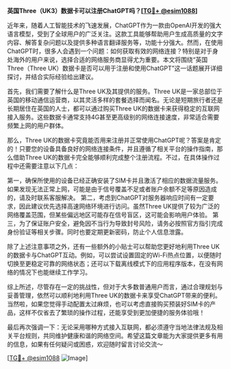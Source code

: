 **英国Three（UK3）数据卡可以注册ChatGPT吗？[[TG💪+ @esim1088](https://t.me/s/esim1088)]**

近年来，随着人工智能技术的飞速发展，ChatGPT作为一款由OpenAI开发的强大语言模型，受到了全球用户的广泛关注。这款工具能够帮助用户生成高质量的文字内容、解答复杂问题以及提供多种语言翻译服务等，功能十分强大。然而，在使用ChatGPT时，很多人会遇到一个问题：如何获取有效的网络连接？特别是对于身处海外的用户来说，选择合适的网络服务商显得尤为重要。本文将围绕“英国Three（Three UK）数据卡是否可以用于注册和使用ChatGPT”这一话题展开详细探讨，并结合实际经验给出建议。

首先，我们需要了解什么是Three UK及其提供的服务。Three UK是一家总部位于英国的移动通信运营商，以其灵活多样的套餐选择而闻名。无论是短期旅行者还是长期居住在英国的人士，都可以通过购买Three UK的数据卡来获得稳定的互联网接入服务。这些数据卡通常支持4G甚至更高级别的网络连接速度，非常适合需要频繁上网的用户群体。

那么，Three UK的数据卡究竟能否用来注册并正常使用ChatGPT呢？答案是肯定的！只要您的设备具备良好的网络连接条件，并且遵循了相关平台的操作指南，那么借助Three UK的数据卡完全能够顺利完成整个注册流程。不过，在具体操作过程中还需要注意以下几点：

第一，确保所使用的设备已经正确安装了SIM卡并且激活了相应的数据流量服务。如果发现无法正常上网，可能是由于信号覆盖不足或者账户余额不足等原因造成的，请及时联系客服解决。
第二，考虑到ChatGPT对服务器响应时间有一定要求，因此建议优先选择高速网络环境进行访问。虽然Three UK提供了较为广泛的网络覆盖范围，但某些偏远地区可能存在信号盲区，这可能会影响用户体验。
第三，为了保证账户安全，避免因不当行为导致封号风险，请务必按照官方指引完成身份验证等相关步骤。同时也要定期更新密码，防止个人信息泄露。

除了上述注意事项之外，还有一些额外的小贴士可以帮助您更好地利用Three UK的数据卡与ChatGPT互动。例如，可以尝试设置固定的Wi-Fi热点位置，以便随时切换至更稳定可靠的网络状态；还可以下载离线模式下的应用程序版本，在没有网络的情况下也能继续工作学习。

综上所述，尽管存在一定的挑战性，但对于大多数普通用户而言，通过合理规划与妥善管理，依然可以顺利地利用Three UK的数据卡来享受ChatGPT带来的便利。当然啦，如果您觉得手动配置太过麻烦，也可以考虑直接购买预装好SIM卡的产品，这样不仅省去了繁琐的操作过程，还能享受到更加便捷的服务体验哦！

最后再次强调一下：无论采用哪种方式接入互联网，都必须遵守当地法律法规及相关平台规则，共同维护健康和谐的网络空间。希望这篇文章能为大家提供更多有用的信息，如果有任何疑问或困惑，欢迎随时留言讨论交流～ 

[[TG💪+ @esim1088](https://t.me/s/esim1088) ![Image](https://i.postimg.cc/4NQfJmqS/Snipaste-2025-05-13-00-14-12.png)]
